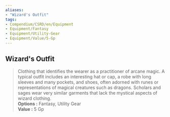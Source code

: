 ```yaml
---
aliases:
- "Wizard's Outfit"
tags:
- Compendium/CSRD/en/Equipment
- Equipment/Fantasy
- Equipment/Utility-Gear
- Equipment/Value/5-Gp
---
```


  
## Wizard's Outfit  
  
>Clothing that identifies the wearer as a practitioner of arcane magic. A typical outfit includes an interesting hat or cap, a robe with long sleeves and many pockets, and shoes, often adorned with runes or representations of magical creatures such as dragons. Scholars and sages wear very similar garments that lack the mystical aspects of wizard clothing.  
> **Options :** Fantasy, Utility Gear  
> **Value :** 5 Gp